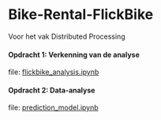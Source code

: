 # Bike-Rental-FlickBike
Voor het vak Distributed Processing 


#### Opdracht 1: Verkenning van de analyse
file: [flickbike_analysis.ipynb](https://github.com/wolfsinem/Bike-Rental-FlickBike/blob/master/notebook/flickbike_analysis.ipynb)

#### Opdracht 2: Data-analyse
file: [prediction_model.ipynb](https://github.com/wolfsinem/Bike-Rental-FlickBike/blob/master/notebook/prediction%20model%20for%20bike%20rental.ipynb)
